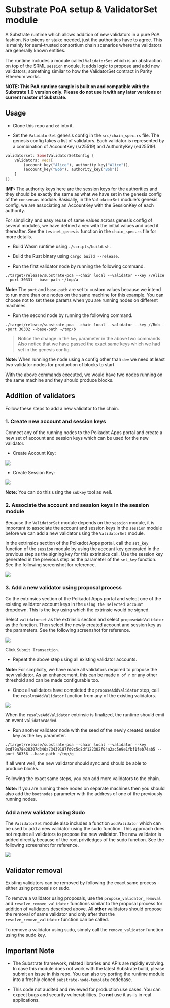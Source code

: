 # Substrate PoA setup & ValidatorSet module

A Substrate runtime which allows addition of new validators in a pure PoA fashion. No tokens or stake needed, just the authorities have to agree. This is mainly for semi-trusted consortium chain scenarios where the validators are generally known entities.

The runtime includes a module called `ValidatorSet` which is an abstraction on top of the SRML `session` module. It adds logic to propose and add new validators; something similar to how the ValidatorSet contract in Parity Ethereum works.

**NOTE: This PoA runtime sample is built on and compatible with the Substrate 1.0 version only. Please do not use it with any later versions or current master of Substrate.**

## Usage

* Clone this repo and `cd` into it.

* Set the `ValidatorSet` genesis config in the `src/chain_spec.rs` file.
The genesis config takes a list of validators. Each validator is represented by a combination of AccountKey (sr25519) and AuthorityKey (ed25519).

```rust
validatorset: Some(ValidatorSetConfig {
	validators: vec![
		(account_key("Alice"), authority_key("Alice")), 
		(account_key("Bob"), authority_key("Bob"))
	]
}),
```

**IMP:** The authority keys here are the session keys for the authorities and they should be exactly the same as what we have set in the genesis config of the `consensus` module. Basically, in the `ValidatorSet` module's genesis config, we are associating an AccountKey with the SessionKey of each authority.

For simplicity and easy reuse of same values across genesis config of several modules, we have defined a vec with the initial values and used it thereafter. See the `testnet_genesis` function in the `chain_spec.rs` file for more details.

* Build Wasm runtime using `./scripts/build.sh`.

* Build the Rust binary using `cargo build --release`.

* Run the first validator node by running the following command.

```
./target/release/substrate-poa --chain local --validator --key //Alice --port 30331 --base-path ~/tmp/a
```

**Note:** The `port` and `base-path` are set to custom values because we intend to run more than one nodes on the same machine for this example. You can choose not to set these params when you are running nodes on different machines.

* Run the second node by running the following command.

```
./target/release/substrate-poa --chain local --validator --key //Bob --port 30332 --base-path ~/tmp/b
```

> Notice the change in the `key` parameter in the above two commands. Also notice that we have passed the exact same keys which we had set in the genesis config.

**Note:** When running the node using a config other than `dev` we need at least two validator nodes for production of blocks to start. 

With the above commands executed, we would have two nodes running on the same machine and they should produce blocks.

## Addition of validators

Follow these steps to add a new validator to the chain.

### 1. Create new account and session keys

Connect any of the running nodes to the Polkadot Apps portal and create a new set of account and session keys which can be used for the new validator.

* Create Account Key:

![](./img/account_key.png)

* Create Session Key:

![](./img/session_key.png)

**Note:** You can do this using the `subkey` tool as well.

### 2. Associate the account and session keys in the session module

Because the `ValidatorSet` module depends on the `session` module, it is important to associate the account and session keys in the `session` module before we can add a new validator using the `ValidatorSet` module.

In the extrinsics section of the Polkadot Apps portal, call the `set_key` function of the `session` module by using the account key generated in the previous step as the signing key for this extrinsics call. Use the session key generated in the previous step as the parameter of the `set_key` function. See the following screenshot for reference.

![](./img/session.png)

### 3. Add a new validator using proposal process

Go the extrinsics section of the Polkadot Apps portal and select one of the existing validator account keys in the `using the selected account` dropdown. This is the key using which the extrinsic would be signed.

Select `validatorset` as the extrinsic section and select `proposeAddValidator` as the function. Then select the newly created account and session key as the parameters. See the following screenshot for reference.

![](./img/propose.png)

Click `Submit Transaction`.

* Repeat the above step using all existing validator accounts.

**Note:** For simplicity, we have made all validators required to propose the new validator. As an enhancement, this can be made `m of n` or any other threshold and can be made configurable too.

* Once all validators have completed the `proposeAddValidator` step, call the `resolveAddValidator` function from any of the existing validators.

![](./img/resolve.png)

When the `resolveAddValidator` extrinsic is finalized, the runtime should emit an event `ValidatorAdded`.

* Run another validator node with the seed of the newly created session key as the `key` parameter.

```
./target/release/substrate-poa --chain local --validator --key 0xd79a78e28307d346a73439187fd9c5c8df122302f94a2ac5e9e1fbf1feb74ab5 --port 30336 --base-path ~/tmp/g
```

If all went well, the new validator should sync and should be able to produce blocks.

Following the exact same steps, you can add more validators to the chain.

**Note:** If you are running these nodes on separate machines then you should also add the `bootnodes` parameter with the address of one of the previously running nodes.

### Add a new validator using Sudo

The `ValidatorSet` module also includes a function `addValidator` which can be used to add a new validator using the sudo function. This approach does not require all validators to propose the new validator. The new validator is added directly because of the root priviledges of the sudo function. See the following screenshot for reference.

![](./img/sudo.png)

## Validator removal

Existing validators can be removed by following the exact same process - either using proposals or sudo.

To remove a validator using proposals, use the `propose_validator_removal` and `resolve_remove_validator` functions similar to the proposal process for addition of validators described above. All **other** validators should propose the removal of same validator and only after that the `resolve_remove_validator` function can be called.

To remove a validator using sudo, simply call the `remove_validator` function using the sudo key.

## Important Note

* The Substrate framework, related libraries and APIs are rapidly evolving. In case this module does not work with the latest Substrate build, please submit an issue in this repo.
You can also try porting the runtime module into a freshly cloned `substrate-node-template` codebase.

* This code not audited and reviewed for production use cases. You can expect bugs and security vulnerabilities. Do **not** use it as-is in real applications.
